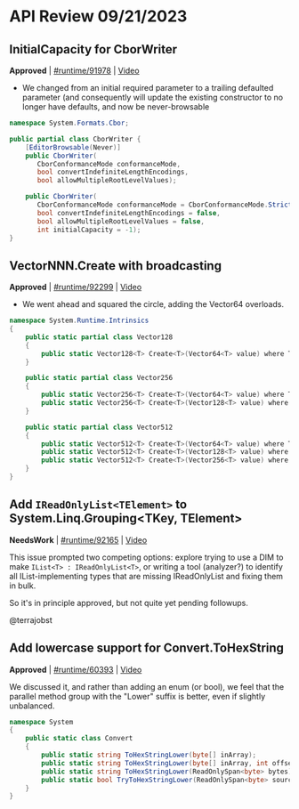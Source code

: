 # API Review 09/21/2023

## InitialCapacity for CborWriter

**Approved** | [#runtime/91978](https://github.com/dotnet/runtime/issues/91978#issuecomment-1730093190) | [Video](https://www.youtube.com/watch?v=gtnntYhxRE4&t=0h0m0s)

* We changed from an initial required parameter to a trailing defaulted parameter (and consequently will update the existing constructor to no longer have defaults, and now be never-browsable

```C#
namespace System.Formats.Cbor;

public partial class CborWriter {
    [EditorBrowsable(Never)]
    public CborWriter(
       CborConformanceMode conformanceMode,
       bool convertIndefiniteLengthEncodings,
       bool allowMultipleRootLevelValues);

    public CborWriter(
       CborConformanceMode conformanceMode = CborConformanceMode.Strict,
       bool convertIndefiniteLengthEncodings = false,
       bool allowMultipleRootLevelValues = false,
       int initialCapacity = -1);
}
```
## VectorNNN.Create with broadcasting

**Approved** | [#runtime/92299](https://github.com/dotnet/runtime/issues/92299#issuecomment-1730102482) | [Video](https://www.youtube.com/watch?v=gtnntYhxRE4&t=0h21m49s)

* We went ahead and squared the circle, adding the Vector64 overloads.

```C#
namespace System.Runtime.Intrinsics
{
    public static partial class Vector128
    {
        public static Vector128<T> Create<T>(Vector64<T> value) where T : struct;
    }

    public static partial class Vector256
    {
        public static Vector256<T> Create<T>(Vector64<T> value) where T : struct;
        public static Vector256<T> Create<T>(Vector128<T> value) where T : struct;
    }

    public static partial class Vector512
    {
        public static Vector512<T> Create<T>(Vector64<T> value) where T : struct;
        public static Vector512<T> Create<T>(Vector128<T> value) where T : struct;
        public static Vector512<T> Create<T>(Vector256<T> value) where T : struct;
    }
}
```
## Add `IReadOnlyList<TElement>` to System.Linq.Grouping<TKey, TElement>

**NeedsWork** | [#runtime/92165](https://github.com/dotnet/runtime/issues/92165#issuecomment-1730125727) | [Video](https://www.youtube.com/watch?v=gtnntYhxRE4&t=0h28m24s)

This issue prompted two competing options: explore trying to use a DIM to make `IList<T> : IReadOnlyList<T>`, or writing a tool (analyzer?) to identify all IList-implementing types that are missing IReadOnlyList and fixing them in bulk.

So it's in principle approved, but not quite yet pending followups.

@terrajobst 
## Add lowercase support for Convert.ToHexString

**Approved** | [#runtime/60393](https://github.com/dotnet/runtime/issues/60393#issuecomment-1730147073) | [Video](https://www.youtube.com/watch?v=gtnntYhxRE4&t=0h45m9s)

We discussed it, and rather than adding an enum (or bool), we feel that the parallel method group with the "Lower" suffix is better, even if slightly unbalanced.

```C#
namespace System
{
    public static class Convert
    {
        public static string ToHexStringLower(byte[] inArray);
        public static string ToHexStringLower(byte[] inArray, int offset, int length);
        public static string ToHexStringLower(ReadOnlySpan<byte> bytes);
        public static bool TryToHexStringLower(ReadOnlySpan<byte> source, Span<char> destination, out int charsWritten);
    }
}
```
